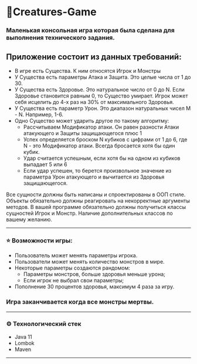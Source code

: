 # 🐊Creatures-Game
### Маленькая консольная игра которая была сделана для выполнения технического задания.

## Приложение состоит из данных требований:

- В игре есть Существа. К ним относятся Игрок и Монстры
-  У Существа есть параметры Атака и Защита. Это целые числа от 1 до 30.
- У Существа есть Здоровье. Это натуральное число от 0 до N. Если Здоровье становится равным 0, то Существо умирает. Игрок может себя исцелить до 4-х раз на 30% от максимального Здоровья.
- У Существа есть параметр Урон. Это диапазон натуральных чисел M - N. Например, 1-6.
- Одно Существо может ударить другое по такому алгоритму:
  - Рассчитываем Модификатор атаки. Он равен разности Атаки атакующего и Защиты защищающегося плюс 1
  - Успех определяется броском N кубиков с цифрами от 1 до 6, где N - это Модификатор атаки. Всегда бросается хотя бы один кубик.
  - Удар считается успешным, если хотя бы на одном из кубиков выпадает 5 или 6
  - Если удар успешен, то берется произвольное значение из параметра Урон атакующего и вычитается из Здоровья защищающегося.

Все сущности должны быть написаны и спроектированы в ООП стиле. Объекты обязательно должны реагировать на некорректные аргументы методов.
В вашей программе обязательно должны получиться классы сущностей Игрок и Монстр. Наличие дополнительных классов по вашему желанию.

___

### ⭐ Возможности игры:
* Пользователь может менять параметры игрока.
* Пользователи может менять количество монстров в мире.
* Некоторые параметры создаются рандомом:
    * Параметры монстров, больше здоровья меньше урона;
    * Если игрок не выбрал свои параметры;
* Пополнение 30 процентов здоровья, максимум 4 раза за игру.
### Игра заканчивается когда все монстры мертвы.
___
### ⚙️ Технологический стек
* Java 11
* Lombok
* Maven
___
